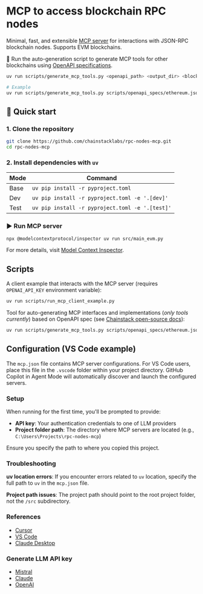 # MCP to access blockchain RPC nodes

Minimal, fast, and extensible [MCP server](https://modelcontextprotocol.io/introduction) for interactions with JSON-RPC blockchain nodes. Supports EVM blockchains.

🤖 Run the auto-generation script to generate MCP tools for other blockchains using [OpenAPI specifications](https://github.com/chainstack/dev-portal/tree/main/openapi).
```bash
uv run scripts/generate_mcp_tools.py <openapi_path> <output_dir> <blockchain_name>

# Example
uv run scripts/generate_mcp_tools.py scripts/openapi_specs/ethereum.json scripts/generated evm
```

## 🚀 Quick start

### 1. Clone the repository
```bash
git clone https://github.com/chainstacklabs/rpc-nodes-mcp.git
cd rpc-nodes-mcp
```

### 2. Install dependencies with `uv`
| Mode       | Command                                           |
|------------|---------------------------------------------------|
| Base       | `uv pip install -r pyproject.toml`                |
| Dev        | `uv pip install -r pyproject.toml -e '.[dev]'`    |
| Test       | `uv pip install -r pyproject.toml -e '.[test]'`   |

### ▶️ Run MCP server
```bash
npx @modelcontextprotocol/inspector uv run src/main_evm.py
```
For more details, visit [Model Context Inspector](https://modelcontextprotocol.io/docs/tools/inspector).

## Scripts

A client example that interacts with the MCP server (requires `OPENAI_API_KEY` environment variable):
```bash
uv run scripts/run_mcp_client_example.py
```

Tool for auto-generating MCP interfaces and implementations (_only tools currently_) based on OpenAPI spec (see [Chainstack open-source docs](https://github.com/chainstack/dev-portal/tree/main/openapi)):
```bash
uv run scripts/generate_mcp_tools.py scripts/openapi_specs/ethereum.json scripts/generated evm
```

## Configuration (VS Code example)

The `mcp.json` file contains MCP server configurations. For VS Code users, place this file in the `.vscode` folder within your project directory. GitHub Copilot in Agent Mode will automatically discover and launch the configured servers.

### Setup

When running for the first time, you'll be prompted to provide:
- **API key**: Your authentication credentials to one of LLM providers
- **Project folder path**: The directory where MCP servers are located (e.g., `C:\Users\Projects\rpc-nodes-mcp`)

Ensure you specify the path to where you copied this project.

### Troubleshooting

**uv location errors**: If you encounter errors related to `uv` location, specify the full path to `uv` in the `mcp.json` file.

**Project path issues**: The project path should point to the root project folder, not the `/src` subdirectory.

### References

- [Cursor](https://docs.cursor.com/context/model-context-protocol#model-context-protocol)
- [VS Code](https://code.visualstudio.com/docs/copilot/chat/mcp-servers)
- [Claude Desktop](https://modelcontextprotocol.io/quickstart/user#windows)

### Generate LLM API key

- [Mistral](https://console.mistral.ai/api-keys)
- [Claude](https://docs.anthropic.com/en/api/overview)
- [OpenAI](https://platform.openai.com/api-keys)
